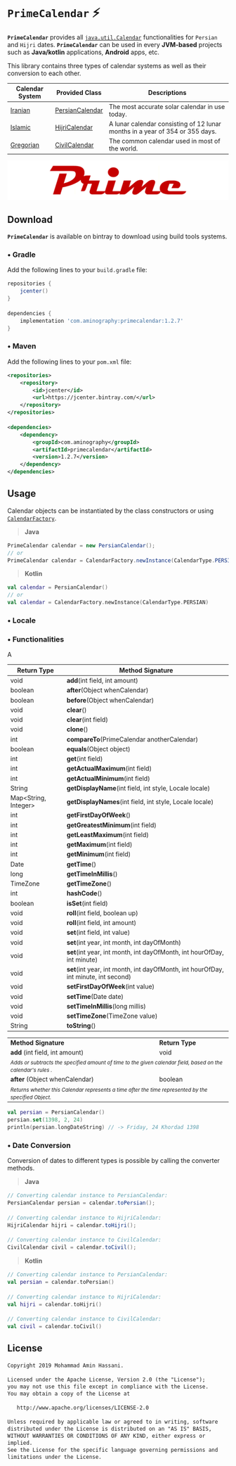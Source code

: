 # `PrimeCalendar` :zap:

**`PrimeCalendar`** provides all [`java.util.Calendar`](https://docs.oracle.com/javase/7/docs/api/java/util/Calendar.html) functionalities for `Persian` and `Hijri` dates.
**`PrimeCalendar`** can be used in every **JVM-based** projects such as **Java/kotlin** applications, **Android** apps, etc.

This library contains three types of calendar systems as well as their conversion to each other.

  | Calendar System | Provided Class | Descriptions |
  | --- | --- | --- |
  |[Iranian](https://en.wikipedia.org/wiki/Iranian_calendars)| [PersianCalendar](https://github.com/aminography/PrimeCalendar/blob/master/library/src/main/java/com/aminography/primecalendar/persian/PersianCalendar.kt) | The most accurate solar calendar in use today. |
  |[Islamic](https://en.wikipedia.org/wiki/Islamic_calendar)| [HijriCalendar](https://github.com/aminography/PrimeCalendar/blob/master/library/src/main/java/com/aminography/primecalendar/hijri/HijriCalendar.kt) | A lunar calendar consisting of 12 lunar months in a year of 354 or 355 days. |
  |[Gregorian](https://en.wikipedia.org/wiki/Gregorian_calendar)| [CivilCalendar](https://github.com/aminography/PrimeCalendar/blob/master/library/src/main/java/com/aminography/primecalendar/civil/CivilCalendar.kt) | The common calendar used in most of the world. |

![](static/prime_logo.png)
  
Download
--------
**`PrimeCalendar`** is available on bintray to download using build tools systems.

### • Gradle
Add the following lines to your `build.gradle` file:

```gradle
repositories {
    jcenter()
}
  
dependencies {
    implementation 'com.aminography:primecalendar:1.2.7'
}
```

### • Maven
Add the following lines to your `pom.xml` file:

```xml
<repositories>
    <repository>
        <id>jcenter</id>
        <url>https://jcenter.bintray.com/</url>
    </repository>
</repositories>

<dependencies>
    <dependency>
        <groupId>com.aminography</groupId>
        <artifactId>primecalendar</artifactId>
        <version>1.2.7</version>
    </dependency>
</dependencies>
```

Usage
-----
Calendar objects can be instantiated by the class constructors or using [`CalendarFactory`](https://github.com/aminography/PrimeCalendar/blob/master/library/src/main/java/com/aminography/primecalendar/common/CalendarFactory.kt).

> **Java**
```java
PrimeCalendar calendar = new PersianCalendar();
// or
PrimeCalendar calendar = CalendarFactory.newInstance(CalendarType.PERSIAN);
```

> **Kotlin**
```kotlin
val calendar = PersianCalendar()
// or
val calendar = CalendarFactory.newInstance(CalendarType.PERSIAN)
```

### • Locale


### • Functionalities
A

| Return Type | Method Signature |
| --- | --- |
| void | **add**(int field, int amount) |
| boolean | **after**(Object whenCalendar) |
| boolean | **before**(Object whenCalendar) |
| void | **clear**() |
| void | **clear**(int field) |
| void | **clone**() |
| int | **compareTo**(PrimeCalendar anotherCalendar) |
| boolean | **equals**(Object object) |
| int | **get**(int field) |
| int | **getActualMaximum**(int field) |
| int | **getActualMinimum**(int field) |
| String | **getDisplayName**(int field, int style, Locale locale) |
| Map<String, Integer> | **getDisplayNames**(int field, int style, Locale locale) |
| int | **getFirstDayOfWeek**() |
| int | **getGreatestMinimum**(int field) |
| int | **getLeastMaximum**(int field) |
| int | **getMaximum**(int field) |
| int | **getMinimum**(int field) |
| Date | **getTime**() |
| long | **getTimeInMillis**() |
| TimeZone | **getTimeZone**() |
| int | **hashCode**() |
| boolean | **isSet**(int field) |
| void | **roll**(int field, boolean up) |
| void | **roll**(int field, int amount) |
| void | **set**(int field, int value) |
| void | **set**(int year, int month, int dayOfMonth) |
| void | **set**(int year, int month, int dayOfMonth, int hourOfDay, int minute) |
| void | **set**(int year, int month, int dayOfMonth, int hourOfDay, int minute, int second) |
| void | **setFirstDayOfWeek**(int value) |
| void | **setTime**(Date date) |
| void | **setTimeInMillis**(long millis) |
| void | **setTimeZone**(TimeZone value) |
| String | **toString**() |

<table>
  <tr>
    <td><b>Method Signature</b></td>
    <td><b>Return Type</b></td>
  </tr>
  <tr>
    <td><b>add</b> (int field, int amount)</td>
    <td>void</td>
  </tr>
  <tr>
    <td colspan="2"><small><i>Adds or subtracts the specified amount of time to the given calendar field, based on the calendar's rules .</i></small></td>
  </tr>
  <tr>
    <td><b>after</b> (Object whenCalendar)</td>
    <td>boolean</td>
  </tr>
  <tr>
    <td colspan="2"><i><small>Returns whether this Calendar represents a time after the time represented by the specified Object.</i></small></td>
  </tr>
</table>


```kotlin
val persian = PersianCalendar()
persian.set(1398, 2, 24)
println(persian.longDateString) // -> Friday, 24 Khordad 1398
```

### • Date Conversion
Conversion of dates to different types is possible by calling the converter methods.

> **Java**
```java
// Converting calendar instance to PersianCalendar:
PersianCalendar persian = calendar.toPersian();

// Converting calendar instance to HijriCalendar:
HijriCalendar hijri = calendar.toHijri();

// Converting calendar instance to CivilCalendar:
CivilCalendar civil = calendar.toCivil();
```

> **Kotlin**
```kotlin
// Converting calendar instance to PersianCalendar:
val persian = calendar.toPersian()

// Converting calendar instance to HijriCalendar:
val hijri = calendar.toHijri()

// Converting calendar instance to CivilCalendar:
val civil = calendar.toCivil()
```


License
--------
```
Copyright 2019 Mohammad Amin Hassani.

Licensed under the Apache License, Version 2.0 (the "License");
you may not use this file except in compliance with the License.
You may obtain a copy of the License at

   http://www.apache.org/licenses/LICENSE-2.0

Unless required by applicable law or agreed to in writing, software
distributed under the License is distributed on an "AS IS" BASIS,
WITHOUT WARRANTIES OR CONDITIONS OF ANY KIND, either express or implied.
See the License for the specific language governing permissions and
limitations under the License.
```

[1]: https://github.com/aminography/PrimeCalendar/blob/master/library/src/main/java/com/aminography/primecalendar/persian/PersianCalendar.kt
